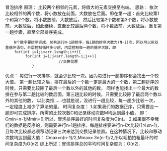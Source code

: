 冒泡排序
原理：
		比较两个相邻的元素，将值大的元素交换至右端。
思路：
		依次比较相邻的两个数，将小数放在前面，大数放在后面。即在第一趟：首先比较第1个和第2个数，将小数放前，大数放后。
		然后比较第2个数和第3个数，将小数放前，大数放后，如此继续，直至比较最后两个数，将小数放前，大数放后。重复第一趟步骤，直至全部排序完成。
		
		N个数字要排序完成，总共进行N-1趟排序，每i趟的排序次数为(N-i)次，所以可以用双重循环语句，外层控制循环多少趟，内层控制每一趟的循环次数，即
		for(int i=1;i<arr.length;i++){
			 for(int j=1;j<arr.length-i;j++){
							//交换位置
				}		
优点：	
    每进行一次排序，就会少比较一次。因为每进行一趟排序都会找出一个较大值。
    第一趟比较之后，排在最后的一个数一定是最大的一个数，第二趟排序的时候，只需要比较除了最后一个数以外的其他的数，
    同样也能找出一个最大的数排在参与第二趟比较的数后面，第三趟比较的时候，只需要比较除了最后两个数以外的其他的数，
    以此类推……也就是说，没进行一趟比较，每一趟少比较一次，一定程度上减少了算法的量。
时间复杂度：
    1.如果我们的数据正序，只需要走一趟即可完成排序。所需的比较次数C和记录移动次数M均达到最小值，
      即：Cmin=n-1;Mmin=0;所以，冒泡排序最好的时间复杂度为O(n)。
    2.如果很不幸我们的数据是反序的，则需要进行n-1趟排序。每趟排序要进行n-i次比较(1≤i≤n-1)，
      且每次比较都必须移动记录三次来达到交换记录位置。在这种情况下，比较和移动次数均达到最大值：
      Cmax=n(n-1)/2,Mmax= 3n(n-1)/2,所以毛拍拍粗最坏的时间复杂度为O(n2)
    综上所述：冒泡排序总的平均时间复杂度为：O(n2). 

